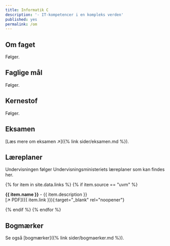 ```yaml
---
title: Informatik C
description: '- IT-kompetencer i en kompleks verden'
published: yes
permalink: /om
---
```

## Om faget
Følger.

## Faglige mål
Følger.

## Kernestof
Følger.

## Eksamen
[Læs mere om eksamen ↗️]({% link sider/eksamen.md %}).

## Læreplaner
Undervisningen følger Undervisningsministeriets læreplaner som kan findes her.

{% for item in site.data.links %}
{% if item.source == "uvm" %}

**{{ item.name }}** - {{ item.description }}\
[↗️ PDF]({{ item.link }}){:target="_blank" rel="noopener"}

{% endif %}
{% endfor %}

## Bogmærker
Se også [bogmærker]({% link sider/bogmaerker.md %}).
